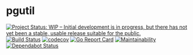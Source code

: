 # pgutil

[![Project Status: WIP – Initial development is in progress, but there has not yet been a stable, usable release suitable for the public.](https://www.repostatus.org/badges/latest/wip.svg)](https://www.repostatus.org/#wip)
[![Build Status](https://travis-ci.com/sjansen/pgutil.svg?branch=master)](https://travis-ci.com/sjansen/pgutil)
[![codecov](https://codecov.io/gh/sjansen/pgutil/branch/master/graph/badge.svg)](https://codecov.io/gh/sjansen/pgutil)
[![Go Report Card](https://goreportcard.com/badge/github.com/sjansen/pgutil)](https://goreportcard.com/report/github.com/sjansen/pgutil)
[![Maintainability](https://api.codeclimate.com/v1/badges/74ddd0e57451465f9b2e/maintainability)](https://codeclimate.com/github/sjansen/pgutil/maintainability)
[![Dependabot Status](https://api.dependabot.com/badges/status?host=github&repo=sjansen/pgutil)](https://dependabot.com)
